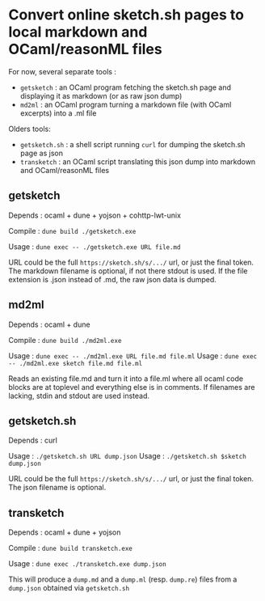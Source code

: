 Convert online sketch.sh pages to local markdown and OCaml/reasonML files
=========================================================================

For now, several separate tools :

 - `getsketch` : an OCaml program fetching the sketch.sh page and displaying it as markdown (or as raw json dump)
 - `md2ml` : an OCaml program turning a markdown file (with OCaml excerpts) into a .ml file

Olders tools:

 - `getsketch.sh` : a shell script running `curl` for dumping the sketch.sh page as json
 - `transketch` : an OCaml script translating this json dump into markdown and OCaml/reasonML files

## getsketch

Depends : ocaml + dune + yojson + cohttp-lwt-unix

Compile : `dune build ./getsketch.exe`

Usage : `dune exec -- ./getsketch.exe URL file.md`

URL could be the full `https://sketch.sh/s/.../` url, or just the final token.
The markdown filename is optional, if not there stdout is used.
If the file extension is .json instead of .md, the raw json data is dumped.

## md2ml

Depends : ocaml + dune

Compile : `dune build ./md2ml.exe`

Usage : `dune exec -- ./md2ml.exe URL file.md file.ml`
Usage : `dune exec -- ./md2ml.exe sketch file.md file.ml`

Reads an existing file.md and turn it into a file.ml where all ocaml code
blocks are at toplevel and everything else is in comments.
If filenames are lacking, stdin and stdout are used instead.

## getsketch.sh

Depends : curl

Usage : `./getsketch.sh URL dump.json`
Usage : `./getsketch.sh $sketch dump.json`

URL could be the full `https://sketch.sh/s/.../` url, or just the final token.
The json filename is optional.

## transketch

Depends : ocaml + dune + yojson

Compile : `dune build transketch.exe`

Usage : `dune exec ./transketch.exe dump.json`

This will produce a `dump.md` and a `dump.ml` (resp. `dump.re`) files
from a `dump.json` obtained via `getsketch.sh`
